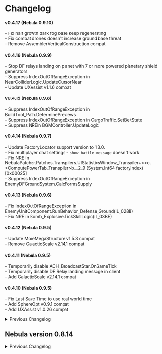 # Changelog

#### v0.4.17 (Nebula 0.9.10)
\- Fix half growth dark fog base keep regenerating  
\- Fix combat drones doesn't increase ground base threat  
\- Remove AssemblerVerticalConstruction compat  

#### v0.4.16 (Nebula 0.9.9)
\- Stop DF relays landing on planet with 7 or more powered planetary shield generators  
\- Suppress IndexOutOfRangeException in NearColliderLogic.UpdateCursorNear  
\- Update UXAssist v1.1.6 compat  

#### v0.4.15 (Nebula 0.9.8)
\- Suppress IndexOutOfRangeException in BuildTool_Path.DeterminePreviews  
\- Suppress IndexOutOfRangeException in CargoTraffic.SetBeltState  
\- Suppress NREin BGMController.UpdateLogic  

#### v0.4.14 (Nebula 0.9.7)
\- Update FactoryLocator support version to 1.3.0.  
\- Fix multiplayer chat settings - `show battle message` doesn't work  
\- Fix NRE in NebulaPatcher.Patches.Transpilers.UIStatisticsWindow_Transpiler+<>c.<ComputePowerTab_Transpiler>b__2_9 (System.Int64 factoryIndex) [0x00025]  
\- Suppress IndexOutOfRangeException in EnemyDFGroundSystem.CalcFormsSupply  

#### v0.4.13 (Nebula 0.9.6)
\- Fix IndexOutOfRangeException in EnemyUnitComponent.RunBehavior_Defense_Ground(IL_028B)  
\- Fix NRE in Bomb_Explosive.TickSkillLogic(IL_03BE)  

#### v0.4.12 (Nebula 0.9.5)
\- Update MoreMegaStructure v1.5.3 compat  
\- Remove GalacticScale v2.14.1 compat  

#### v0.4.11 (Nebula 0.9.5)
\- Temporarily disable ACH_BroadcastStar.OnGameTick  
\- Temporarily disable DF Relay landing message in client  
\- Add GalacticScale v2.14.1 compat  

#### v0.4.10 (Nebula 0.9.5)
\- Fix Last Save Time to use real world time  
\- Add SphereOpt v0.9.1 compat  
\- Add UXAssist v1.0.26 compat  

<details>
<summary>Previous Changelog</summary>

#### v0.4.9 (Nebula 0.9.4)
\- Fix `NgrokManager.IsNgrokActive` crash  
\- Add syncing for relics and skillpoints in TheyComeFromVoid 3.1.2 (WIP)  

#### v0.4.8 (Nebula 0.9.3)
\- Add TheyComeFromVoid 3.1.0 compat (WIP)  
\- Fix divide by zero error in AssemblerVerticalConstruction  

#### v0.4.7 (Nebula 0.9.2)
\- Add DSPAutoSorter v1.2.11 compat  
\- Add AssemblerVerticalConstruction v1.1.4 compat (WIP)  
\- Fix hp bar remain after the game first load  

#### v0.4.6 (Nebula 0.9.2)
\- Fix ILS errors in client.  

#### v0.4.5 (Nebula 0.9.2)
\- Fix inventory size error in client.  
\- Fix EnemyFormation.RemoveUnit error in client.  

#### v0.4.4 (Nebula 0.9.2)
\- Attempt to fix some issues in client.  

#### v0.4.3 (Nebula 0.9.1)
\- Fix an issue that player data is clean up wrongly in server.  

#### v0.4.2 (Nebula 0.9.1)
\- Add new dependency DSPModSave.  
\- Make construction drones only launch if the current player is the cloest one or within 15m.  
\- Clear old playerSaves when server start.  
\- Suppress Enemy TickLogic excpetion to show only once per session.

#### v0.4.1 (Nebula 0.9.0)
\- MoreMegaStructure v1.3.8: Sync star cannon and fix errors.  
\- PlanetFinder v1.1.3: Fix error in multiplayer lobby.  
\- Remove DSPMarker support.  

#### v0.4.0 (Nebula 0.9.0 pre-release)
\- Hotfix: Tempoarily disable drone syncing.  
\- Remove Bottleneck, DSPTransportStat, Dustbin, TheyComeFromVoid support.  
\- Temporily disable BlueprintTweaks, DSPMarker, MoreMegaStructure, PlanetFinder support.  

</details>


## Nebula version 0.8.14

<details>
<summary>Previous Changelog</summary>

#### v0.3.1 (Nebula 0.8.14)
\- Hotfix: Fix NRE error in `StationUIManager.UpdateStorage.`  
\- Hotfix: Load dyson sphere when click on star view on the starmap.  
\- TheyComeFromVoid v2.2.8: Add remote cannons to let planets not loaded yet to fire weapons. Bug fixes.  

#### v0.3.0 (Nebula 0.8.14)
\- TheyComeFromVoid v2.2.8: Add Droplet syncing and fixes  
\- Remove BigFormingSize from incompat list  

#### v0.2.3 (Nebula 0.8.13)
\- Hotfix: Add compat to mods that increase reform brush size.  
\- Hotfix: (Test) Reset planet physics & audio when arriving at a planet.  
\- MoreMegaStructure v1.1.11: Fix receivers requested power flicks on clients.  

#### v0.2.2 (Nebula 0.8.13)
\- Hotfix: Fix an error when saving game.  
\- Bottleneck v1.0.15: Fixed an error that occurred on the host when the client was using different proliferator settings.  

#### v0.2.1 (Nebula 0.8.13)
\- Fix a bug that client can't change station storage.  
\- DSP Belt Reverse Direction is no longer supported due to vanilla has the function now.  

#### v0.2.0 (Nebula 0.8.13)
\- Hotfix: Fix mecha animation when 3rd player join.  
\- Update FactoryLocator support version to 1.2.0  
\- TheyComeFromVoid: Add StarFortress syncing  

#### v0.1.12 (Nebula 0.8.12)
\- Fix BlueprintTweak 1.5.9  
\- Support Dustbin 1.2.1  
\- Update FactoryLocator support version to 1.1.0  
\- Update Auxilaryfunction support version to 2.0.1  
\- MoreMegaStructure: Fix RefreshProduceSpeedText error  
\- TheyComeFromVoid: Add EnemyShips event syncing  

#### v0.1.11 (Nebula 0.8.12)
\- Hotfix: Sync Flip Whole Path button for belts in DSP 0.9.27.15466  
\- Support SplitterOverBelt 1.1.3  
\- Support TheyComeFromVoid 2.1.2  
\- Update Auxilaryfunction support version to 1.8.9  

#### v0.1.10 (Nebula 0.8.12)
\- Fix sandbox tool enable syncing.  
\- Show multiplayer name in starmap for own player.  

#### v0.1.9 (Nebula 0.8.12)
\- Support FactoryLocator 1.0.1  
\- Update MoreMegaStructure support version to 1.1.4  
\- Hide server ip and port during login & reconnect.  
\- Show the diff count of local & remote mod list when client login.  

#### v0.1.8 (Nebula 0.8.12)
\- Hotfix: Fix trash warning (error when there are litters on host and client join, positions doen't sync)  
\- Hotfix: Fix InserterOffsetCorrection which may cause desync that sorters don't work on one end.  
\- Hotfix: Fix SplitterPriorityChange packet.  

#### v0.1.7 (Nebula 0.8.12)  
\- Hotfix: Fix infinite tech level desync in client.  
\- Hotfix: Fix that rock destroy on remote planet show effects on local planet.  
\- Show possible mod patches from stacktraces on error report.  

#### v0.1.6 (Nebula 0.8.12)  
\- Hotfix: Fix error on host when client put a storage chest on a logisitics distributor on remote planets.  
\- Update PlanetFinder support version to 1.0.0.  

#### v0.1.5 (Nebula 0.8.11)  
\- Fix mod data doesn't sync correctly for another clients.  
\- Fix client mecha spawning position.  

#### v0.1.4 (Nebulad 0.8.11)  
\- Hotfix: Fix host sometimes get error when client request logistic on other planets.  
\- Hotfix for GS2 star detail doesn't display correctly for clients.  

#### v0.1.3 (Nebulad 0.8.11)
\- Hotfix: Fix logistic bots errors.  
\- Fix client error when host reverse belts on a remote planet.  

#### v0.1.2 (Nebula 0.8.10)
\- Support DSPOptimizations  

#### v0.1.1 (Nebula 0.8.10)
\- Support AutoStationConfig, Auxilaryfunction.  
\- Fix advance miner power usage abnormal of AutoStationConfig.   

#### v0.1.0 (Nebula 0.8.8)
\- Support DSPTransportStat, PlanetFinder, DSPFreeMechaCustom, MoreMegaStructure.  
\- Fix DSPMarker didn't refresh marker when local planet changed.  

#### v0.0.1  
\- Initial release. (Game Version 0.9.25.12201)

</details>
